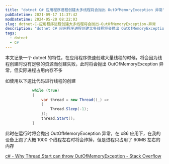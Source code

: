 ```yaml
---
title: "dotnet C# 应用程序进程创建太多线程将会抛出 OutOfMemoryException 异常"
pubDatetime: 2021-09-17 11:37:42
modDatetime: 2024-05-20 08:22:03
slug: dotnet-C-应用程序进程创建太多线程将会抛出-OutOfMemoryException-异常
description: "dotnet C# 应用程序进程创建太多线程将会抛出 OutOfMemoryException 异常"
tags:
  - dotnet
  - C#
---
```





本文记录一个 dotnet 的特性，在应用程序快速创建大量线程的时候，将会因为线程创建时没有足够的资源而创建失败，此时将会抛出 OutOfMemoryException 异常，但实际进程占用内存不多

<!--more-->


<!-- CreateTime:2021/9/17 19:37:42 -->

<!-- 发布 -->

如使用以下逗比代码进行线程的创建

```csharp
            while (true)
            {
                var thread = new Thread((_) =>
                {
                    Thread.Sleep(-1);
                });
                thread.Start();
            }
```

此时在运行时将会抛出 OutOfMemoryException 异常，在 x86 应用下，在我的设备上跑了大概 1000 个线程左右时将会炸掉，但是进程只占用了 60MB 左右的内存

[c# - Why Thread.Start can throw OutOfMemoryException - Stack Overflow](https://stackoverflow.com/questions/15789507/why-thread-start-can-throw-outofmemoryexception )



